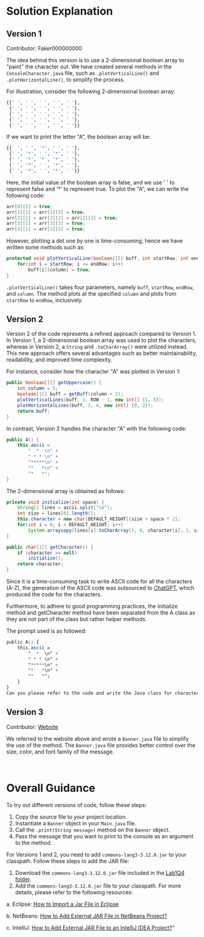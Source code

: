 # Solution Explanation

## Version 1
Contributor: Faker000000000

The idea behind this version is to use a 2-dimensional boolean array to "paint" the character out. We have created several methods in the `ConsoleCharacter.java` file, such as `.plotVerticalLine()` and `.plotHorizontalLine()`, to simplify the process.

For illustration, consider the following 2-dimensional boolean array:

```python
{{' ', ' ', ' ', ' ', ' '},
 {' ', ' ', ' ', ' ', ' '},
 {' ', ' ', ' ', ' ', ' '},
 {' ', ' ', ' ', ' ', ' '},
 {' ', ' ', ' ', ' ', ' '}}
```
If we want to print the letter "A", the boolean array will be:

```python
{{' ', ' ', '*', ' ', ' '},
 {' ', '*', ' ', '*', ' '},
 {' ', '*', '*', '*', ' '},
 {' ', '*', ' ', '*', ' '},
 {' ', '*', ' ', '*', ' '}}
```

Here, the initial value of the boolean array is false, and we use ' ' to represent false and '*' to represent true. To plot the "A", we can write the following code:

```java
arr[0][2] = true;
arr[1][1] = arr[1][3] = true;
arr[2][1] = arr[2][2] = arr[2][3] = true;
arr[3][1] = arr[3][3] = true;
arr[4][1] = arr[3][3] = true;
```
However, plotting a dot one by one is time-consuming, hence we have written some methods such as:

```java
protected void plotVerticalLine(boolean[][] buff, int startRow, int endRow, int column) {
	for(int i = startRow; i <= endRow; i++) 
		buff[i][column] = true;
}
```
`.plotVerticalLine()` takes four parameters, namely `buff`, `startRow`, `endRow`, and `column`. The method plots at the specified `column` and plots from `startRow` to `endRow`, inclusively.

## Version 2

Version 2 of the code represents a refined approach compared to Version 1. In Version 1, a 2-dimensional boolean array was used to plot the characters, whereas in Version 2, a `String` and `.toCharArray()` were utilized instead. This new approach offers several advantages such as better maintainability, readability, and improved time complexity.

For instance, consider how the character "A" was plotted in Version 1:

```java
public boolean[][] getUppercase() {
	int column = 5;
	boolean[][] buff = getBuff(column + 2);
	plotVerticalLines(buff, 1, ROW - 1, new int[] {1, 5});
	plotHorizontalLines(buff, 2, 4, new int[] {0, 2});		
	return buff;
}
```
 
In contrast, Version 2 handles the character "A" with the following code:

```java
public A() {
	this.ascii = 
		"  *  \n" +
		" * * \n" +
		"*****\n" +
		"*   *\n" +
		"*   *";
}
```
The 2-dimensional array is obtained as follows:

```java
private void initialize(int space) {
	String[] lines = ascii.split("\n");
	int size = lines[0].length();
	this.character = new char[DEFAULT_HEIGHT][size + space * 2];
	for(int i = 0; i < DEFAULT_HEIGHT; i++) 
		System.arraycopy(lines[i].toCharArray(), 0, character[i], 1, size);
}

public char[][] getCharacter() {
	if (character == null)
		initialize();
	return character;
}
```
Since it is a time-consuming task to write ASCII code for all the characters (A-Z), the generation of the ASCII code was outsourced to [ChatGPT](https://chat.openai.com/chat), which produced the code for the characters.

Furthermore, to adhere to good programming practices, the initialize method and getCharacter method have been separated from the A class as they are not part of the class but rather helper methods.

The prompt used is as followed:

```css
public A() {
	this.ascii = 
		"  *  \n" +
		" * * \n" +
		"*****\n" +
		"*   *\n" +
		"*   *";
	}
}
Can you please refer to the code and write the Java class for character B through Z?
```

## Version 3

Contributor: [Website](https://www.quickprogrammingtips.com/java/ascii-art-generator-library-in-java.html)

We referred to the website above and wrote a `Banner.java` file to simplify the use of the method. The `Banner.java` file provides better control over the size, color, and font family of the message.

</br>

# Overall Guidance

To try out different versions of code, follow these steps:

1. Copy the source file to your project location.
2. Instantiate a `Banner` object in your `Main.java` file.
3. Call the `.print(String message)` method on the `Banner` object.
4. Pass the message that you want to print to the console as an argument to the method.

For Versions 1 and 2, you need to add `commons-lang3-3.12.0.jar` to your classpath. Follow these steps to add the JAR file:

1. Download the `commons-lang3-3.12.0.jar` file included in the [Lab1Q4 folder](https://github.com/fyiernzy/UM-WIA1002/blob/main/Version2/Lab1%20-%20Object%20Oriented%20Programming/Q4/commons-lang3-3.12.0.jar).
2. Add the `commons-lang3-3.12.0.jar` file to your classpath. For more details, please refer to the following resources:
  
  a. Eclipse: [How to Import a Jar File in Eclipse](https://www.janbasktraining.com/community/sql-server/how-to-import-a-jar-file-in-eclipse)
  
  b. NetBeans: [How to Add External JAR File in NetBeans Project?](https://www.foxinfotech.org/how-to-add-external-jar-file-in-netbeans-project)
  
  c. IntelliJ: [How to Add External JAR File to an IntelliJ IDEA Project?](https://www.geeksforgeeks.org/how-to-add-external-jar-file-to-an-intellij-idea-project/)"



